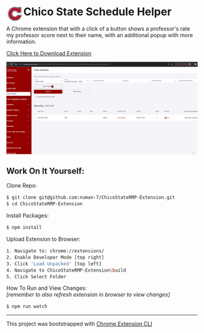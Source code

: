 # <img src="public/icons/icon_48.png" width="45" align="left"> Chico State Schedule Helper
A Chrome extension that with a click of a button shows a professor's rate my professor score next to their name, with an additional popup with more information.
<br />

<a href = "https://chromewebstore.google.com/detail/chico-state-portal-auto-r/bpgjphpemidkmnfobmdjijciacdafipe?hl=en" target = "_blank">Click Here to Download Extension</a>

<img src = "public/imgs/preview.gif" />

## Work On It Yourself:
Clone Repo:
```sh
$ git clone git@github.com:numan-7/ChicoStateRMP-Extension.git
$ cd ChicoStateRMP-Extension
```

Install Packages:
```sh
$ npm install
```

Upload Extension to Browser:
```sh
1. Navigate to: chrome://extensions/
2. Enable Developer Mode [top right]
3. Click 'Load Unpacked' [top left]
4. Navigate to ChicoStateRMP-Extension\build
5. Click Select Folder
```

How To Run and View Changes:
<br />
_[remember to also refresh extension in browser to view changes]_
```sh
$ npm run watch
```
---
This project was bootstrapped with [Chrome Extension CLI](https://github.com/dutiyesh/chrome-extension-cli)

